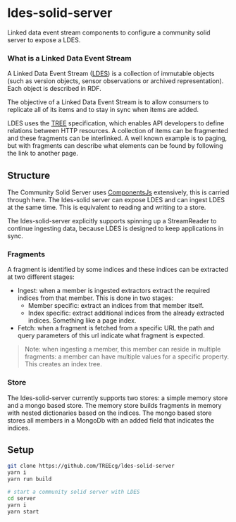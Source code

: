 # ldes-solid-server

Linked data event stream components to configure a community solid server to expose a LDES.


### What is a Linked Data Event Stream

A Linked Data Event Stream ([LDES](https://semiceu.github.io/LinkedDataEventStreams/)) is a collection of immutable objects (such as version objects, sensor observations or archived representation). Each object is described in RDF.

The objective of a Linked Data Event Stream is to allow consumers to replicate all of its items and to stay in sync when items are added.


LDES uses the [TREE](https://treecg.github.io/specification/) specification, which enables API developers to define relations between HTTP resources.
A collection of items can be fragmented and these fragments can be interlinked.
A well known example is to paging, but with fragments can describe what elements can be found by following the link to another page.


## Structure

The Community Solid Server uses [ComponentsJs](https://github.com/LinkedSoftwareDependencies/Components.js) extensively, this is carried through here.
The ldes-solid server can expose LDES and can ingest LDES at the same time. This is equivalent to reading and writing to a store.

The ldes-solid-server explicitly supports spinning up a StreamReader to continue ingesting data, because LDES is designed to keep applications in sync. 

### Fragments

A fragment is identified by some indices and these indices can be extracted at two different stages:
- Ingest: when a member is ingested extractors extract the required indices from that member. This is done in two stages:
  - Member specific: extract an indices from that member itself.
  - Index specific: extract additional indices from the already extracted indices. Something like a page index.
- Fetch: when a fragment is fetched from a specific URL the path and query parameters of this url indicate what fragment is expected.

> Note: when ingesting a member, this member can reside in multiple fragments: a member can have multiple values for a specific property. This creates an index tree.

### Store

The ldes-solid-server currently supports two stores: a simple memory store and a mongo based store.
The memory store builds fragments in memory with nested dictionaries based on the indices.
The mongo based store stores all members in a MongoDb with an added field that indicates the indices.


## Setup

```bash
git clone https://github.com/TREEcg/ldes-solid-server
yarn i
yarn run build

# start a community solid server with LDES
cd server
yarn i
yarn start
```
